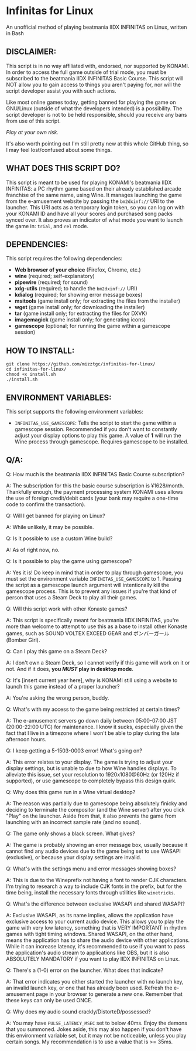 # Infinitas for Linux
An unofficial method of playing beatmania IIDX INFINITAS on Linux, written in Bash

## DISCLAIMER:

This script is in no way affiliated with, endorsed, nor supported by KONAMI. In order to access the full game outside of trial mode, you must be subscribed to the beatmania IIDX INFINITAS Basic Course. This script will NOT allow you to gain access to things you aren't paying for, nor will the script developer assist you with such actions.

Like most online games today, getting banned for playing the game on GNU/Linux (outside of what the developers intended) is a possibility. The script developer is not to be held responsible, should you receive any bans from use of this script.

*Play at your own risk.*

It's also worth pointing out I'm still pretty new at this whole GitHub thing, so I may feel lost/confused about some things.

## WHAT DOES THIS SCRIPT DO?

This script is meant to be used for playing KONAMI's beatmania IIDX INFINITAS: a PC rhythm game based on their already established arcade franchise of the same name, using Wine. It manages launching the game from the e-amusement website by passing the `bm2dxinf://` URI to the launcher. This URI acts as a temporary login token, so you can log on with your KONAMI ID and have all your scores and purchased song packs synced over. It also proves an indicator of what mode you want to launch the game in: `trial`, and `rel` mode.

## DEPENDENCIES:

This script requires the following dependencies:

- **Web browser of your choice** (Firefox, Chrome, etc.)
- **wine** (required; self-explanatory)
- **pipewire** (required; for sound)
- **xdg-utils** (required; to handle the `bm2dxinf://` URI)
- **kdialog** (required; for showing error message boxes)
- **msitools** (game install only; for extracting the files from the installer)
- **wget** (game install only; for downloading the installer)
- **tar** (game install only; for extracting the files for DXVK)
- **imagemagick** (game install only; for generating icons)
- **gamescope** (optional; for running the game within a gamescope session)

## HOW TO INSTALL:
```
git clone https://github.com/mizztgc/infinitas-for-linux/
cd infinitas-for-linux/
chmod +x install.sh
./install.sh
```

## ENVIRONMENT VARIABLES:

This script supports the following environment variables:

- `INFINITAS_USE_GAMESCOPE`: Tells the script to start the game within a gamescope session. Recommended if you don't want to constantly adjust your display options to play this game. A value of **1** will run the Wine process through gamescope. Requires gamescope to be installed.


## Q/A:

Q: How much is the beatmania IIDX INFINITAS Basic Course subscription?

A: The subscription for this the basic course subscription is ¥1628/month. Thankfully enough, the payment processing system KONAMI uses allows the use of foreign credit/debit cards (your bank may require a one-time code to confirm the transaction).



Q: Will I get banned for playing on Linux?

A: While unlikely, it may be possible.



Q: Is it possible to use a custom Wine build?

A: As of right now, no.



Q: Is it possible to play the game using gamescope?

A: Yes it is! Do keep in mind that in order to play through gamescope, you must set the environment variable `INFINITAS_USE_GAMESCOPE` to 1. Passing the script as a gamescope launch argument will intentionally kill the gamescope process. This is to prevent any issues if you're that kind of person that uses a Steam Deck to play all their games.



Q: Will this script work with other Konaste games?

A: This script is specifically meant for beatmania IIDX INFINITAS, you're more than welcome to attempt to use this as a base to install other Konaste games, such as SOUND VOLTEX EXCEED GEAR and ボンバーガール (Bomber Girl).



Q: Can I play this game on a Steam Deck?

A: I don't own a Steam Deck, so I cannot verify if this game will work on it or not. And if it does, **you *MUST* play in desktop mode**.



Q: It's [insert current year here], why is KONAMI still using a website to launch this game instead of a proper launcher?

A: You're asking the wrong person, buddy.



Q: What's with my access to the game being restricted at certain times?

A: The e-amusement servers go down daily between 05:00-07:00 JST (20:00-22:00 UTC) for maintenance. I know it sucks, especially given the fact that I live in a timezone where I won't be able to play during the late afternoon hours.



Q: I keep getting a 5-1503-0003 error! What's going on?

A: This error relates to your display. The game is trying to adjust your display settings, but is unable to due to how Wine handles displays. To alleviate this issue, set your resolution to 1920x1080@60Hz (or 120Hz if supported), or use gamescope to completely bypass this design quirk.



Q: Why does this game run in a Wine virtual desktop?

A: The reason was partially due to gamescope being absolutely finicky and deciding to terminate the compositor (and the Wine server) after you click "Play" on the launcher. Aside from that, it also prevents the game from launching with an incorrect sample rate (and no sound).



Q: The game only shows a black screen. What gives?

A: The game is probably showing an error message box, usually because it cannot find any audio devices due to the game being set to use WASAPI (exclusive), or because your display settings are invalid.



Q: What's with the settings menu and error messages showing boxes?

A: This is due to the Wineprefix not having a font to render CJK characters. I'm trying to research a way to include CJK fonts in the prefix, but for the time being, install the necessary fonts through utilities like `winetricks`.



Q: What's the difference between exclusive WASAPI and shared WASAPI?

A: Exclusive WASAPI, as its name implies, allows the application have exclusive access to your current audio device. This allows you to play the game with very low latency, something that is VERY IMPORTANT in rhythm games with tight timing windows. Shared WASAPI, on the other hand, means the application has to share the audio device with other applications. While it can increase latency, it's recommended to use if you want to pass the application's audio stream to applications like OBS, but it is also ABSOLUTELY MANDATORY if you want to play IIDX INFINITAS on Linux.



Q: There's a (1-0) error on the launcher. What does that indicate?

A: That error indicates you either started the launcher with no launch key, an invalid launch key, or one that has already been used. Refresh the e-amusement page in your browser to generate a new one. Remember that these keys can only be used ONCE.



Q: Why does my audio sound crackly/DistorteD/possessed?

A: You may have `PULSE_LATENCY_MSEC` set to below 40ms. Enjoy the demons that you summoned. Jokes aside, this may also happen if you don't have this environment variable set, but it may not be noticeable, unless you play certain songs. My recommendation is to use a value that is >= 35ms.
